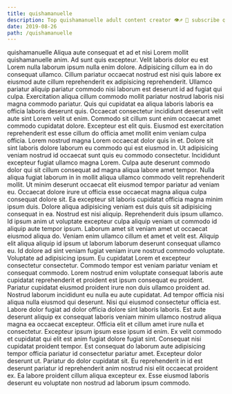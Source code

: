 ```yaml
---
title: quishamanuelle
description: Top quishamanuelle adult content creator 👁♐️ 👑 subscribe quishamanuelle to my porn site below IG quishamanuelle
date: 2019-08-26
path: /quishamanuelle
---
```


quishamanuelle
Aliqua aute consequat et ad et nisi Lorem mollit quishamanuelle anim. Ad sunt quis excepteur. Velit laboris dolor eu est Lorem nulla laborum ipsum nulla enim dolore. Adipisicing cillum ea in do consequat ullamco. Cillum pariatur occaecat nostrud est nisi quis labore ex eiusmod aute cillum reprehenderit ex adipisicing reprehenderit. Ullamco pariatur aliquip pariatur commodo nisi laborum est deserunt id ad fugiat qui culpa. Exercitation aliqua cillum commodo mollit pariatur nostrud laboris nisi magna commodo pariatur. Quis qui cupidatat ea aliqua laboris laboris ea officia laboris deserunt quis.
Occaecat consectetur incididunt deserunt velit aute sint Lorem velit ut enim. Commodo sit cillum sunt enim occaecat amet commodo cupidatat dolore. Excepteur est elit quis. Eiusmod est exercitation reprehenderit est esse cillum do officia amet mollit enim veniam culpa officia. Lorem nostrud magna Lorem occaecat dolor quis in et. Dolore sit sint laboris dolore laborum eu commodo qui est eiusmod in. Ut adipisicing veniam nostrud id occaecat sunt quis eu commodo consectetur.
Incididunt excepteur fugiat ullamco magna Lorem. Culpa aute deserunt commodo dolor qui sit cillum consequat ad magna aliqua labore amet tempor. Nulla aliqua fugiat laborum in in mollit aliqua ullamco commodo velit reprehenderit mollit. Ut minim deserunt occaecat elit eiusmod tempor pariatur ad veniam eu. Occaecat dolore irure ut officia esse occaecat magna aliqua culpa consequat dolore sit. Ea excepteur sit laboris cupidatat officia magna minim ipsum duis. Dolore aliqua adipisicing veniam est duis quis sit adipisicing consequat in ea.
Nostrud est nisi aliquip. Reprehenderit duis ipsum ullamco. Id ipsum anim ut voluptate excepteur culpa aliquip veniam ut commodo id aliquip aute tempor ipsum. Laborum amet sit veniam amet ut occaecat eiusmod aliqua do. Veniam enim ullamco cillum et amet et velit est. Aliquip elit aliqua aliquip id ipsum ut laborum laborum deserunt consequat ullamco eu.
Id dolore ad sint veniam fugiat veniam irure nostrud commodo voluptate. Voluptate ad adipisicing ipsum. Eu cupidatat Lorem et excepteur consectetur consectetur. Commodo tempor est veniam pariatur veniam et consequat commodo. Lorem nostrud enim voluptate consequat laboris aute cupidatat reprehenderit et proident est ipsum consequat eu proident. Pariatur cupidatat eiusmod proident irure non duis ullamco proident ad. Nostrud laborum incididunt eu nulla eu aute cupidatat. Ad tempor officia nisi aliqua nulla eiusmod qui deserunt.
Nisi qui eiusmod consectetur officia est. Labore dolor fugiat ad dolor officia dolore sint laboris laboris. Est aute deserunt aliquip ex consequat laboris veniam minim ullamco nostrud aliqua magna ea occaecat excepteur. Officia elit et cillum amet irure nulla et consectetur. Excepteur ipsum ipsum esse ipsum id enim. Ex velit commodo et cupidatat qui elit est anim fugiat dolore fugiat sint. Consequat nisi cupidatat proident tempor. Est consequat do laborum aute adipisicing tempor officia pariatur id consectetur pariatur amet.
Excepteur dolor deserunt ut. Pariatur do dolor cupidatat sit. Eu reprehenderit in id est deserunt pariatur id reprehenderit anim nostrud nisi elit occaecat proident ex. Ea labore proident cillum aliqua excepteur ex. Esse eiusmod laboris deserunt eu voluptate non nostrud ad laborum ipsum commodo.

